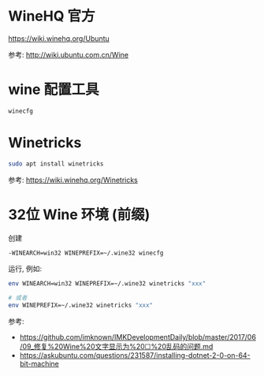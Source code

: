 # WineHQ 官方
https://wiki.winehq.org/Ubuntu

参考: http://wiki.ubuntu.com.cn/Wine

# wine 配置工具
``` bash 
winecfg
```

# Winetricks
``` bash
sudo apt install winetricks
```

参考: https://wiki.winehq.org/Winetricks

# 32位 Wine 环境 (前缀)
创建
``` bash
-WINEARCH=win32 WINEPREFIX=~/.wine32 winecfg
```

运行, 例如:
``` bash
env WINEARCH=win32 WINEPREFIX=~/.wine32 winetricks "xxx"

# 或者
env WINEPREFIX=~/.wine32 winetricks "xxx"
```

参考: 
- https://github.com/imknown/IMKDevelopmentDaily/blob/master/2017/06/09_修复%20Wine%20文字显示为%20☐%20乱码的问题.md
- https://askubuntu.com/questions/231587/installing-dotnet-2-0-on-64-bit-machine
